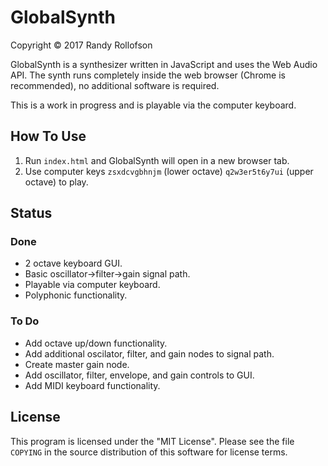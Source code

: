 # GlobalSynth
Copyright © 2017 Randy Rollofson

GlobalSynth is a synthesizer written in JavaScript and uses the Web Audio API. The synth runs completely inside the web browser (Chrome is recommended), no additional software is required.

This is a work in progress and is playable via the computer keyboard.
## How To Use
1. Run `index.html` and GlobalSynth will open in a new browser tab.
2. Use computer keys `zsxdcvgbhnjm` (lower octave) `q2w3er5t6y7ui` (upper octave) to play.

## Status
### Done
* 2 octave keyboard GUI.
* Basic oscillator->filter->gain signal path.
* Playable via computer keyboard.
* Polyphonic functionality.
### To Do
* Add octave up/down functionality.
* Add additional oscilator, filter, and gain nodes to signal path.
* Create master gain node.
* Add oscillator, filter, envelope, and gain controls to GUI.
* Add MIDI keyboard functionality.

## License
This program is licensed under the "MIT License". Please see the file `COPYING` in the source distribution of this software for license terms.
